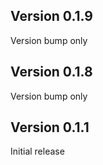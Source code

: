 ## Version 0.1.9

Version bump only

## Version 0.1.8

Version bump only

## Version 0.1.1

Initial release

